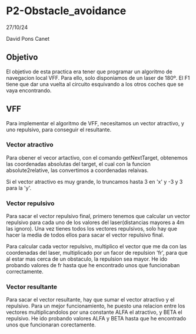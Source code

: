# P2-Obstacle_avoidance

27/10/24

David Pons Canet

## Objetivo

El objetivo de esta practica era tener que programar un algoritmo de navegacion local VFF. Para ello, solo disponiamos de un laser de 180º.
El F1 tiene que dar una vuelta al circuito esquivando a los otros coches que se vaya encontrando.

## VFF

Para implementar el algoritmo de VFF, necesitamos un vector atractivo, y uno repulsivo, para conseguir el resultante.

### Vector atractivo

Para obener el vecor artactivo, con el comando getNextTarget, obtenemos las coordenadas absolutas del target, el cual con la funcion absolute2relative, las convertimos a coordenadas relaivas.

Si el vector atractivo es muy grande, lo truncamos hasta 3 en 'x' y -3 y 3 para la 'y'.

### Vector repulsivo

Para sacar el vector repulsivo final, primero tenemos que calcular un vector repulsivo para cada uno de los valores del laser(distancias mayores a 4m las ignoro). Una vez tienes todos los vectores repulsivos, solo hay que hacer la media de todos ellos para sacar el vector repulsivo final.

Para calcular cada vector repulsivo, multiplico el vector que me da con las coordenadas del laser, multiplicado por un facor de repulsion 'fr', para que al estar mas cerca de un obstaculo, la repulsion sea mayor. He ido probando valores de fr hasta que he encontrado unos que funcionaban correctamente.

### Vector resultante

Para sacar el vector resultante, hay que sumar el vector atractivo y el repulsivo.
Para un mejor funcionamiento, he puesto una relacion entre los vectores multiplicandolos por una constante ALFA el atractivo,  y BETA el repulsivo. He ido probando valores ALFA y BETA hasta que he encontrado unos que funcionaran corectamente.